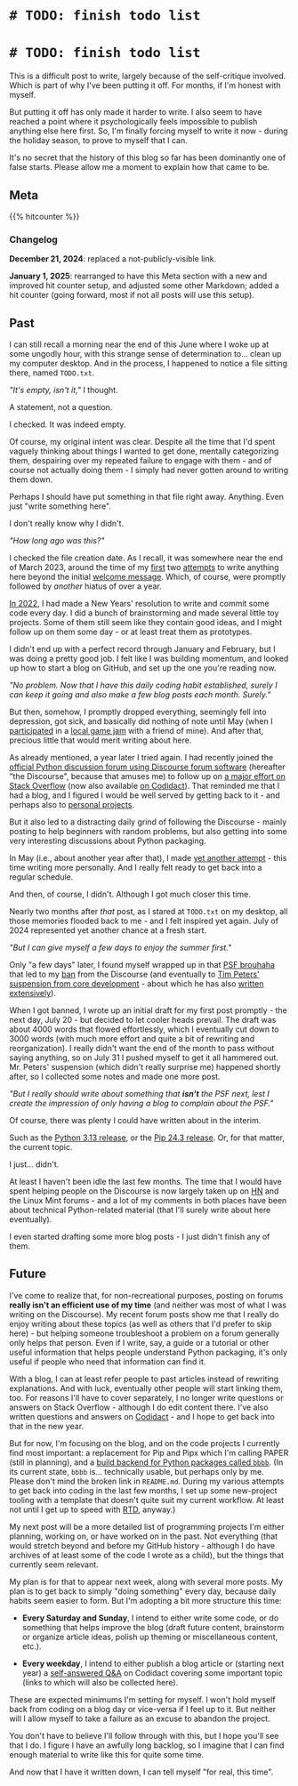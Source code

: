 # `# TODO: finish todo list`
<!--
.. category: meta
-->

# `# TODO: finish todo list`

This is a difficult post to write, largely because of the self-critique involved. Which is part of why I've been putting it off. For months, if I'm honest with myself.

But putting it off has only made it harder to write. I also seem to have reached a point where it psychologically feels impossible to publish anything else here first. So, I'm finally forcing myself to write it now - during the holiday season, to prove to myself that I can.

It's no secret that the history of this blog so far has been dominantly one of false starts. Please allow me a moment to explain how that came to be.

<!-- TEASER_END -->

## Meta

{{% hitcounter %}}

### Changelog

**December 21, 2024**: replaced a not-publicly-visible link.

**January 1, 2025**: rearranged to have this Meta section with a new and improved hit counter setup, and adjusted some other Markdown; added a hit counter (going forward, most if not all posts will use this setup).

## Past

I can still recall a morning near the end of this June where I woke up at some ungodly hour, with this strange sense of determination to... clean up my computer desktop. And in the process, I happened to notice a file sitting there, named `TODO.txt`.

*"It's empty, isn't it,"* I thought.

A statement, not a question.

I checked. It was indeed empty.

Of course, my original intent was clear. Despite all the time that I'd spent vaguely thinking about things I wanted to get done, mentally categorizing them, despairing over my repeated failure to engage with them - and of course not actually doing them - I simply had never gotten around to writing them down.

Perhaps I should have put something in that file right away. Anything. Even just "write something here".

I don't really know why I didn't.

*"How long ago was this?"*

I checked the file creation date. As I recall, it was somewhere near the end of March 2023, around the time of my [first](/python-standard-library/2023/04/06/timing.html) two [attempts](/meta/2023/04/09/ah-yes-im-back-by-the-way.html) to write anything here beyond the initial [welcome message](/meta/2022/03/02/welcome.html). Which, of course, were promptly followed by *another* hiatus of over a year.

[In 2022](https://github.com/zahlman?tab=overview&from=2022-12-01&to=2022-12-31), I had made a New Years' resolution to write and commit some code every day. I did a bunch of brainstorming and made several little toy projects. Some of them still seem like they contain good ideas, and I might follow up on them some day - or at least treat them as prototypes.

I didn't end up with a perfect record through January and February, but I was doing a pretty good job. I felt like I was building momentum, and looked up how to start a blog on GitHub, and set up the one you're reading now.

*"No problem. Now that I have this daily coding habit established, surely I can keep it going and also make a few blog posts each month. Surely."*

But then, somehow, I promptly dropped everything, seemingly fell into depression, got sick, and basically did nothing of note until May (when I [participated](https://acidcube.itch.io/rod-one-out) in a [local game jam](https://www.tojam.ca/) with a friend of mine). And after that, precious little that would merit writing about here.

As already mentioned, a year later I tried again. I had recently joined the [official Python discussion forum using Discourse forum software](https://discuss.python.org) (hereafter "the Discourse", because that amuses me) to follow up on [a major effort on Stack Overflow](https://stackoverflow.com/questions/76105218) (now also available [on Codidact](https://software.codidact.com/posts/291791)). That reminded me that I had a blog, and I figured I would be well served by getting back to it - and perhaps also to [personal projects](https://github.com/zahlman/data).

But it also led to a distracting daily grind of following the Discourse - mainly posting to help beginners with random problems, but also getting into some very interesting discussions about Python packaging.

In May (i.e., about another year after that), I made [yet another attempt](/misc/2024/05/09/where-ive-been.html) - this time writing more personally. And I really felt ready to get back into a regular schedule.

And then, of course, I didn't. Although I got much closer this time.

Nearly two months after *that* post, as I stared at `TODO.txt` on my desktop, all those memories flooded back to me - and I felt inspired yet again. July of 2024 represented yet another chance at a fresh start.

*"But I can give myself a few days to enjoy the summer first."*

Only "a few days" later, I found myself wrapped up in that [PSF brouhaha](/politics/the-psf/2024/07/31/an-open-letter-to-the-psf-coc-wg.html) that led to my [ban](/dpo_archive) from the Discourse (and eventually to [Tim Peters' suspension from core development](/politics/the-psf/2024/08/10/open-letter-psf-coc-wg-addendum-1-tim-peters.html) - about which he has also [written extensively](https://tim-one.github.io/psf/)).

When I got banned, I wrote up an initial draft for my first post promptly - the next day, July 20 - but decided to let cooler heads prevail. The draft was about 4000 words that flowed effortlessly, which I eventually cut down to 3000 words (with much more effort and quite a bit of rewriting and reorganization). I really didn't want the end of the month to pass without saying anything, so on July 31 I pushed myself to get it all hammered out. Mr. Peters' suspension (which didn't really surprise me) happened shortly after, so I collected some notes and made one more post.

*"But I really should write about something that **isn't** the PSF next, lest I create the impression of only having a blog to complain about the PSF."*

Of course, there was plenty I could have written about in the interim. 

Such as the [Python 3.13 release](https://www.python.org/downloads/release/python-3130/), or the [Pip 24.3 release](https://pip.pypa.io/en/stable/news/#v24-3-1). Or, for that matter, the current topic.

I just... didn't.

At least I haven't been idle the last few months. The time that I would have spent helping people on the Discourse is now largely taken up on [HN](https://news.ycombinator.com) and the Linux Mint forums - and a lot of my comments in both places have been about technical Python-related material (that I'll surely write about here eventually).

I even started drafting some more blog posts - I just didn't finish any of them.

## Future

I've come to realize that, for non-recreational purposes, posting on forums **really isn't an efficient use of my time** (and neither was most of what I was writing on the Discourse). My recent forum posts show me that I really do enjoy writing about these topics (as well as others that I'd prefer to skip here) - but helping someone troubleshoot a problem on a forum generally only helps that person. Even if I write, say, a guide or a tutorial or other useful information that helps people understand Python packaging, it's only useful if people who need that information can find it.

With a blog, I can at least refer people to past articles instead of rewriting explanations. And with luck, eventually other people will start linking them, too. For reasons I'll have to cover separately, I no longer write questions or answers on Stack Overflow - although I do edit content there. I've also written questions and answers on [Codidact](https://codidact.com) - and I hope to get back into that in the new year.

But for now, I'm focusing on the blog, and on the code projects I currently find most important: a replacement for Pip and Pipx which I'm calling PAPER (still in planning), and a [build backend for Python packages called `bbbb`](https://github.com/zahlman/bbbb/). (In its current state, `bbbb` is... technically usable, but perhaps only by me. Please don't mind the broken link in `README.md`. During my various attempts to get back into coding in the last few months, I set up some new-project tooling with a template that doesn't quite suit my current workflow. At least not until I get up to speed with [RTD](https://about.readthedocs.com/), anyway.)

<!-- TODO update previous when bbbb is in better shape. -->

My next post will be a more detailed list of programming projects I'm either planning, working on, or have worked on in the past. Not everything (that would stretch beyond and before my GitHub history - although I do have archives of at least some of the code I wrote as a child), but the things that currently seem relevant.

My plan is for that to appear next week, along with several more posts. My plan is to get back to simply "doing something" every day, because daily habits seem easier to form. But I'm adopting a bit more structure this time:

* **Every Saturday and Sunday**, I intend to either write some code, or do something that helps improve the blog (draft future content, brainstorm or organize article ideas, polish up theming or miscellaneous content, etc.).

* **Every weekday**, I intend to either publish a blog article or (starting next year) a [self-answered Q&A](https://meta.stackoverflow.com/questions/426205) on Codidact covering some important topic (links to which will also be collected here).

These are expected minimums I'm setting for myself. I won't hold myself back from coding on a blog day or vice-versa if I feel up to it. But neither will I allow myself to take a failure as an excuse to abandon the project.

You don't have to believe I'll follow through with this, but I hope you'll see that I do. I figure I have an awfully long backlog, so I imagine that I can find enough material to write like this for quite some time.

And now that I have it written down, I can tell myself "for real, this time".
